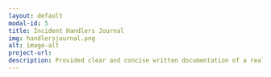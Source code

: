 ```yaml
---
layout: default
modal-id: 5
title: Incident Handlers Journal
img: handlersjournal.png
alt: image-alt
project-url:
description: Provided clear and concise written documentation of a real-world cybersecurity incident response process. Detailed events chronologically and documented tools used, lessons learned, and process improvements.
---
```



